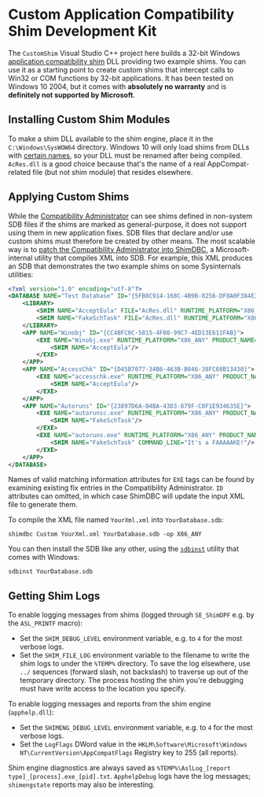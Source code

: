 # Custom Application Compatibility Shim Development Kit

The `CustomShim` Visual Studio C++ project here builds a 32-bit Windows
[application compatibility shim](https://techcommunity.microsoft.com/t5/ask-the-performance-team/demystifying-shims-or-using-the-app-compat-toolkit-to-make-your/ba-p/374947)
DLL providing two example shims.
You can use it as a starting point to create custom shims that intercept calls to Win32 or COM functions by 32-bit applications.
It has been tested on Windows 10 2004, but it comes with **absolutely no warranty** and is **definitely not supported by Microsoft**.

## Installing Custom Shim Modules

To make a shim DLL available to the shim engine, place it in the `C:\Windows\SysWOW64` directory.
Windows 10 will only load shims from DLLs with [certain names](https://gist.github.com/w4kfu/95a87764db7029e03f09d78f7273c4f4#file-dllinjshim-cpp-L12-L28),
so your DLL must be renamed after being compiled.
`AcRes.dll` is a good choice because that's the name of a real AppCompat-related file (but not shim module) that resides elsewhere.

## Applying Custom Shims

While the [Compatibility Administrator](https://docs.microsoft.com/en-us/windows/deployment/planning/using-the-compatibility-administrator-tool)
can see shims defined in non-system SDB files if the shims are marked as general-purpose, it does not support using them in new application fixes.
SDB files that declare and/or use custom shims must therefore be created by other means.
The most scalable way is to [patch the Compatibility Administrator into ShimDBC](https://fleexlab.blogspot.com/2020/12/turning-compatibility-administrator.html),
a Microsoft-internal utility that compiles XML into SDB.
For example, this XML produces an SDB that demonstrates the two example shims on some Sysinternals utilities:

```xml
<?xml version="1.0" encoding="utf-8"?>
<DATABASE NAME="Test Database" ID="{5FB8C914-168C-4B9B-8256-DF8A0F384E3E}">
	<LIBRARY>
		<SHIM NAME="AcceptEula" FILE="AcRes.dll" RUNTIME_PLATFORM="X86_ANY" ID="{92E61B85-313A-4880-B6E4-DEF2567413AD}"/>
		<SHIM NAME="FakeSchTask" FILE="AcRes.dll" RUNTIME_PLATFORM="X86_ANY" ID="{C1CAD7E2-ACAC-4467-8A6A-D437C51D5918}"/>
	</LIBRARY>
	<APP NAME="Winobj" ID="{CC4BFC0C-5815-4F08-99C7-4ED13E611FAB}">
		<EXE NAME="Winobj.exe" RUNTIME_PLATFORM="X86_ANY" PRODUCT_NAME="Sysinternals Winobj" ID="{B49373D9-BC1E-4941-A43B-7B5814C23D93}">
			<SHIM NAME="AcceptEula"/>
		</EXE>
	</APP>
	<APP NAME="AccessChk" ID="{D45B7077-34B6-463B-B046-38FC68B13430}">
		<EXE NAME="accesschk.exe" RUNTIME_PLATFORM="X86_ANY" PRODUCT_NAME="Sysinternals AccessChk" ID="{E79328FD-855A-4D8A-92A3-F502E831BD1B}">
			<SHIM NAME="AcceptEula"/>
		</EXE>
	</APP>
	<APP NAME="Autoruns" ID="{23897D6A-04BA-43D3-879F-C0F1E934635E}">
		<EXE NAME="autorunsc.exe" RUNTIME_PLATFORM="X86_ANY" PRODUCT_NAME="Sysinternals Autoruns" ID="{12A4EE20-93F4-4C55-B594-A0ABCD3C3283}">
			<SHIM NAME="FakeSchTask"/>
		</EXE>
		<EXE NAME="autoruns.exe" RUNTIME_PLATFORM="X86_ANY" PRODUCT_NAME="Sysinternals Autoruns" ID="{6C4947F7-A387-443D-BB1A-D5BD7C42F908}">
			<SHIM NAME="FakeSchTask" COMMAND_LINE="It's a FAAAAAKE!"/>
		</EXE>
	</APP>
</DATABASE>
```

Names of valid matching information attributes for `EXE` tags can be found by examining existing fix entries in the Compatibility Administrator.
`ID` attributes can omitted, in which case ShimDBC will update the input XML file to generate them.

To compile the XML file named `YourXml.xml` into `YourDatabase.sdb`:

    shimdbc Custom YourXml.xml YourDatabase.sdb -op X86_ANY

You can then install the SDB like any other, using the [`sdbinst`](https://docs.microsoft.com/en-us/windows/deployment/planning/using-the-sdbinstexe-command-line-tool) utility that comes with Windows:

    sdbinst YourDatabase.sdb

## Getting Shim Logs

To enable logging messages from shims (logged through `SE_ShimDPF` e.g. by the `ASL_PRINTF` macro):

* Set the `SHIM_DEBUG_LEVEL` environment variable, e.g. to `4` for the most verbose logs.
* Set the `SHIM_FILE_LOG` environment variable to the filename to write the shim logs to under the `%TEMP%` directory.
  To save the log elsewhere, use `../` sequences (forward slash, not backslash) to traverse up out of the temporary directory.
  The process hosting the shim you're debugging must have write access to the location you specify.
  
To enable logging messages and reports from the shim engine (`apphelp.dll`):

* Set the `SHIMENG_DEBUG_LEVEL` environment variable, e.g. to `4` for the most verbose logs.
* Set the `LogFlags` DWord value in the `HKLM\Software\Microsoft\Windows NT\CurrentVersion\AppCompatFlags` Registry key to 255 (all reports).

Shim engine diagnostics are always saved as `%TEMP%\AslLog_[report type]_[process].exe_[pid].txt`.
`ApphelpDebug` logs have the log messages; `shimengstate` reports may also be interesting.

